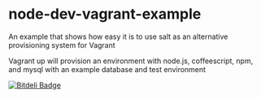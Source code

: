 node-dev-vagrant-example
========================

An example that shows how easy it is to use salt as an alternative provisioning system for Vagrant


Vagrant up will provision an environment with node.js, coffeescript, npm, and mysql with an example database and test environment


[![Bitdeli Badge](https://d2weczhvl823v0.cloudfront.net/raadad/node-dev-vagrant-example/trend.png)](https://bitdeli.com/free "Bitdeli Badge")


